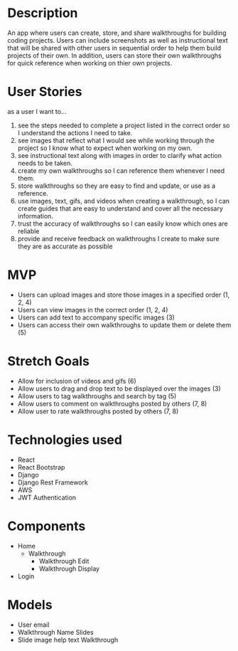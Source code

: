 # Description
An app where users can create, store, and share walkthroughs for building coding projects.  Users can include screenshots as well as instructional text that will be shared with other users in sequential order to help them build projects of their own.  In addition, users can store their own walkthroughs for quick reference when working on thier own projects. 

# User Stories
as a user I want to... 
1.  see the steps needed to complete a project listed in the correct order so I understand the actions I need to take. 
2. see images that reflect what I would see while working through the project so I know what to expect when working on my own. 
3. see instructional text along with images in order to clarify what action needs to be taken. 
4. create my own walkthroughs so I can reference them whenever I need them.
5. store walkthroughs so they are easy to find and update, or use as a reference. 
6.  use images, text, gifs, and videos when creating a walkthrough, so I can create guides that are easy to understand and cover all the necessary information. 
7. trust the accuracy of walkthroughs so I can easily know which ones are reliable
8.  provide and receive feedback on walkthroughs I create to make sure they are as accurate as possible

# MVP
 - Users can upload images and store those images in a specified order (1, 2, 4)
 - Users can view images in the correct order (1, 2, 4) 
 - Users can add text to accompany specific images (3)
 - Users can access their own walkthroughs to update them or delete them (5)

 # Stretch Goals
 - Allow for inclusion of videos and gifs (6)
 - Allow users to drag and drop text to be displayed over the images (3)
 - Allow users to tag walkthroughs and search by tag (5)
 - Allow users to comment on walkthroughs posted by others (7, 8)
 - Allow user to rate walkthroughs posted by others (7, 8)
 
# Technologies used
- React
- React Bootstrap
- Django
- Django Rest Framework 
- AWS 
- JWT Authentication

# Components
- Home
    -  Walkthrough
        - Walkthrough Edit
        - Walkthrough Display
- Login

# Models 
- User
    email
- Walkthrough
    Name
    Slides
- Slide
    image
    help text
    Walkthrough


